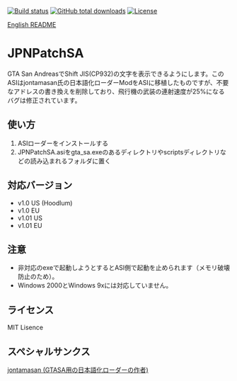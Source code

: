 [![Build status](https://img.shields.io/appveyor/ci/kagikn/jpnpatchsa.svg?style=flat-square)](https://ci.appveyor.com/project/kagikn/jpnpatchsa)
[![GitHub total downloads](https://img.shields.io/github/downloads/kagikn/JPNPatchSA/total.svg?style=flat-square)](https://github.com/kagikn/JPNPatchSA/releases)
[![License](https://img.shields.io/github/license/kagikn/JPNPatchSA.svg?style=flat-square)](./LICENSE.md)

[English README](README.en.md)
# JPNPatchSA
GTA San AndreasでShift JIS(CP932)の文字を表示できるようにします。このASIはjontamasan氏の日本語化ローダーModをASIに移植したものですが、不要なアドレスの書き換えを削除しており、飛行機の武装の連射速度が25%になるバグは修正されています。

## 使い方
1. ASIローダーをインストールする
1. JPNPatchSA.asiをgta_sa.exeのあるディレクトリやscriptsディレクトリなどの読み込まれるフォルダに置く

## 対応バージョン
* v1.0 US (Hoodlum)
* v1.0 EU
* v1.01 US
* v1.01 EU

## 注意
* 非対応のexeで起動しようとするとASI側で起動を止められます（メモリ破壊防止のため）。
* Windows 2000とWindows 9xには対応していません。

## ライセンス
MIT Lisence

## スペシャルサンクス
[jontamasan (GTASA用の日本語化ローダーの作者)](https://jontamasan.wordpress.com/)